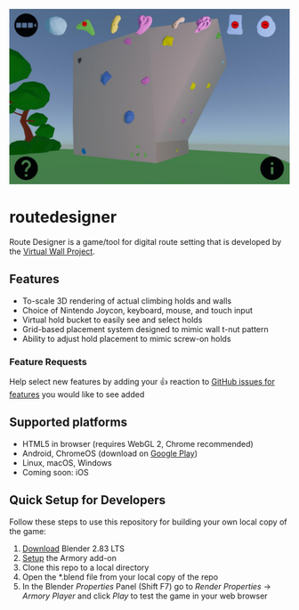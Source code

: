 ![10in tablet screenshot](tablet10in.jpg)

routedesigner
==============

Route Designer is a game/tool for digital route setting that is developed by the [Virtual Wall Project](https://virtualwallproject.org).

## Features

* To-scale 3D rendering of actual climbing holds and walls
* Choice of Nintendo Joycon, keyboard, mouse, and touch input
* Virtual hold bucket to easily see and select holds
* Grid-based placement system designed to mimic wall t-nut pattern
* Ability to adjust hold placement to mimic screw-on holds

### Feature Requests

Help select new features by adding your 👍 reaction to [GitHub issues for features]() you would like to see added

## Supported platforms

* HTML5 in browser (requires WebGL 2, Chrome recommended)
* Android, ChromeOS (download on [Google Play](https://play.google.com/store/apps/details?id=virtualwallproject.kode.kore))
* Linux, macOS, Windows
* Coming soon: iOS

## Quick Setup for Developers

Follow these steps to use this repository for building your own local copy of the game:

1. [Download](https://www.blender.org/download/) Blender 2.83 LTS
2. [Setup](https://github.com/armory3d/armory/wiki/setup) the Armory add-on
3. Clone this repo to a local directory
4. Open the *.blend file from your local copy of the repo
5. In the Blender _Properties_ Panel (Shift F7) go to _Render Properties_ -> _Armory Player_ and click _Play_ to test the game in your web browser

